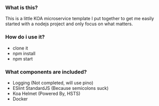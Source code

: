 ### What is this?

This is a little KOA microservice template I put together to get me easily started with a nodejs project and only focus on what matters.

### How do i use it?
- clone it
- npm install
- npm start

### What components are included?
- Logging (Not completed, will use pino)
- ESlint StandardJS (Because semicolons suck)
- Koa Helmet (Powered By, HSTS)
- Docker